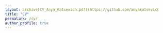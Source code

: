 ```yaml
---
layout: archive[CV_Anya_Katsevich.pdf](https://github.com/anyakatsevich/anyakatsevich.github.io/files/CV_Anya_Katsevich.pdf)
title: "CV"
permalink: /cv/
author_profile: true
---
```

